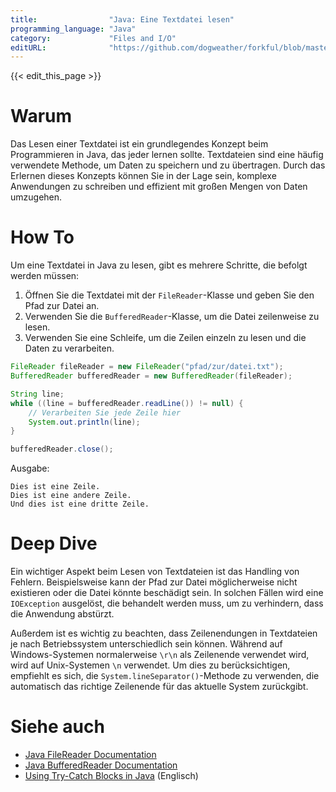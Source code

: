 ```yaml
---
title:                "Java: Eine Textdatei lesen"
programming_language: "Java"
category:             "Files and I/O"
editURL:              "https://github.com/dogweather/forkful/blob/master/content/de/java/reading-a-text-file.md"
---
```


{{< edit_this_page >}}

# Warum

Das Lesen einer Textdatei ist ein grundlegendes Konzept beim Programmieren in Java, das jeder lernen sollte. Textdateien sind eine häufig verwendete Methode, um Daten zu speichern und zu übertragen. Durch das Erlernen dieses Konzepts können Sie in der Lage sein, komplexe Anwendungen zu schreiben und effizient mit großen Mengen von Daten umzugehen.

# How To

Um eine Textdatei in Java zu lesen, gibt es mehrere Schritte, die befolgt werden müssen:

1. Öffnen Sie die Textdatei mit der `FileReader`-Klasse und geben Sie den Pfad zur Datei an.
2. Verwenden Sie die `BufferedReader`-Klasse, um die Datei zeilenweise zu lesen.
3. Verwenden Sie eine Schleife, um die Zeilen einzeln zu lesen und die Daten zu verarbeiten.

```Java
FileReader fileReader = new FileReader("pfad/zur/datei.txt");
BufferedReader bufferedReader = new BufferedReader(fileReader);

String line;
while ((line = bufferedReader.readLine()) != null) {
    // Verarbeiten Sie jede Zeile hier
    System.out.println(line);
}

bufferedReader.close();
```

Ausgabe:

```
Dies ist eine Zeile.
Dies ist eine andere Zeile.
Und dies ist eine dritte Zeile.
```

# Deep Dive

Ein wichtiger Aspekt beim Lesen von Textdateien ist das Handling von Fehlern. Beispielsweise kann der Pfad zur Datei möglicherweise nicht existieren oder die Datei könnte beschädigt sein. In solchen Fällen wird eine `IOException` ausgelöst, die behandelt werden muss, um zu verhindern, dass die Anwendung abstürzt.

Außerdem ist es wichtig zu beachten, dass Zeilenendungen in Textdateien je nach Betriebssystem unterschiedlich sein können. Während auf Windows-Systemen normalerweise `\r\n` als Zeilenende verwendet wird, wird auf Unix-Systemen `\n` verwendet. Um dies zu berücksichtigen, empfiehlt es sich, die `System.lineSeparator()`-Methode zu verwenden, die automatisch das richtige Zeilenende für das aktuelle System zurückgibt.

# Siehe auch

- [Java FileReader Documentation](https://docs.oracle.com/javase/8/docs/api/java/io/FileReader.html)
- [Java BufferedReader Documentation](https://docs.oracle.com/javase/8/docs/api/java/io/BufferedReader.html)
- [Using Try-Catch Blocks in Java](https://www.geeksforgeeks.org/try-catch-block-java/) (Englisch)